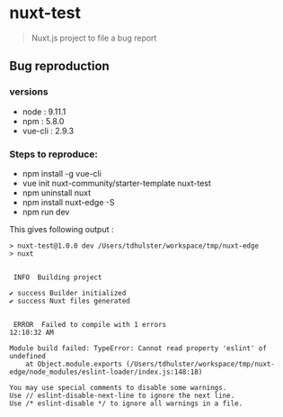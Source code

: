 # nuxt-test

> Nuxt.js project to file a bug report

## Bug reproduction

### versions
- node    : 9.11.1
- npm     : 5.8.0
- vue-cli : 2.9.3


### Steps to reproduce:
- npm install -g vue-cli
- vue init nuxt-community/starter-template nuxt-test
- npm uninstall nuxt
- npm install nuxt-edge -S
- npm run dev

This gives following output :
```
> nuxt-test@1.0.0 dev /Users/tdhulster/workspace/tmp/nuxt-edge
> nuxt


 INFO  Building project

✔ success Builder initialized
✔ success Nuxt files generated


 ERROR  Failed to compile with 1 errors                                                                                                                                                                                          12:10:32 AM

Module build failed: TypeError: Cannot read property 'eslint' of undefined
    at Object.module.exports (/Users/tdhulster/workspace/tmp/nuxt-edge/node_modules/eslint-loader/index.js:148:18)

You may use special comments to disable some warnings.
Use // eslint-disable-next-line to ignore the next line.
Use /* eslint-disable */ to ignore all warnings in a file.
```

